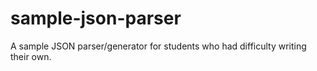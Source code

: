 sample-json-parser
==================

A sample JSON parser/generator for students who had difficulty writing their own.
